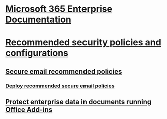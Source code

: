 # [Microsoft 365 Enterprise Documentation](index.md)

# [Recommended security policies and configurations](microsoft-365-policies-configurations.md)
## [Secure email recommended policies](secure-email-recommended-policies.md)
### [Deploy recommended secure email policies](secure-email-deploy-recommended-policies.md)
## [Protect enterprise data in documents running Office Add-ins](office-add-ins-wip.md)